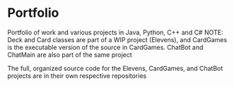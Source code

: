 # Portfolio
Portfolio of work and various projects in Java, Python, C++ and C#
NOTE: Deck and Card classes are part of a WIP project (Elevens), and CardGames is
the executable version of the source in CardGames. ChatBot and ChatMain 
are also part of the same project

The full, organized source code for the Elevens, CardGames, and ChatBot projects are 
in their own respective repositories
